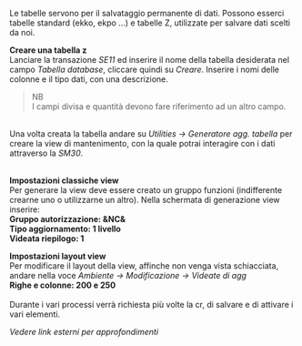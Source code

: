 Le tabelle servono per il salvataggio permanente di dati. Possono esserci tabelle standard (ekko, ekpo ...) e tabelle Z, 
utilizzate per salvare dati scelti da noi. 

**Creare una tabella z**</br>
Lanciare la transazione <i>SE11</i> ed inserire il nome della tabella desiderata nel campo <i>Tabella database</i>, cliccare quindi su 
<i>Creare</i>. Inserire i nomi delle colonne e il tipo dati, con una descrizione. 
> NB </br> I campi divisa e quantità devono fare riferimento ad un altro campo.
</br>
Una volta creata la tabella andare su <i>Utilities -> Generatore agg. tabella</i> per creare la view di mantenimento, con la quale potrai 
interagire con i dati attraverso la <i>SM30</i>. </br></br>

**Impostazioni classiche view**</br>
Per generare la view deve essere creato un gruppo funzioni (indifferente crearne uno o utilizzarne un altro).
Nella schermata di generazione view inserire:
</br>**Gruppo autorizzazione: &NC&**
</br>**Tipo aggiornamento: 1 livello**
</br>**Videata riepilogo: 1** </br>

**Impostazioni layout view** </br>
Per modificare il layout della view, affinche non venga vista schiacciata, andare nella voce <i>Ambiente -> Modificazione -> Videate di agg</i>
</br>**Righe e colonne: 200 e 250** 
</br></br>
Durante i vari processi verrà richiesta più volte la cr, di salvare e di attivare i vari elementi.


<i>Vedere link esterni per approfondimenti</i>
